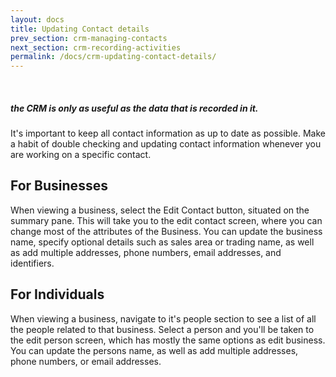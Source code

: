 ```yaml
---
layout: docs
title: Updating Contact details
prev_section: crm-managing-contacts
next_section: crm-recording-activities
permalink: /docs/crm-updating-contact-details/
---
```


<div class="note info">
  <span class="icon-quote-left icon-large">&nbsp;</span>
  <h5>the CRM is only as useful as the data that is recorded in it.</h5>
  <p>It's important to keep all contact information as up to date as possible. Make a habit of double checking and updating contact information whenever you are working on a specific contact.</p>
</div>

## For Businesses

When viewing a business, select the Edit Contact button, situated on the summary pane. This will take you to the edit contact screen, where you can change most of the attributes of the Business. You can update the business name, specify optional details such as sales area or trading name, as well as add multiple addresses, phone numbers, email addresses, and identifiers.

## For Individuals

When viewing a business, navigate to it's people section to see a list of all the people related to that business. Select a person and you'll be taken to the edit person screen, which has mostly the same options as edit business. You can update the persons name, as well as add multiple addresses, phone numbers, or email addresses.

